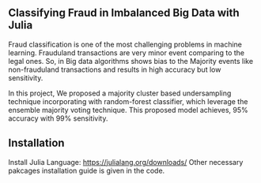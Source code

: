 
## Classifying Fraud in Imbalanced Big Data with Julia

Fraud classification is one of the most challenging problems in machine learning. Frauduland transactions are very minor event
comparing to the legal ones. So, in Big data algorithms shows bias to the Majority events like non-frauduland transactions and 
results in high accuracy but low sensitivity.

In this project, We proposed a majority cluster based undersampling technique incorporating with random-forest classifier, which
leverage the ensemble majority voting technique. This proposed model achieves, 95% accuracy with 99% sensitivity.  

## Installation
Install Julia Language: https://julialang.org/downloads/
Other necessary pakcages installation guide is given in the code. 

